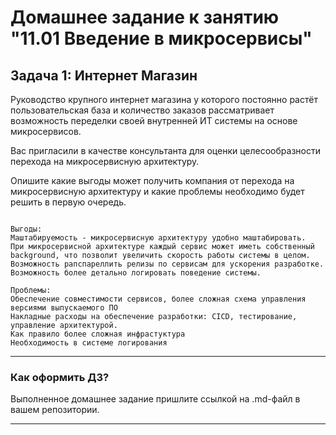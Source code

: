 # Домашнее задание к занятию "11.01 Введение в микросервисы"

## Задача 1: Интернет Магазин

Руководство крупного интернет магазина у которого постоянно растёт пользовательская база и количество заказов рассматривает возможность переделки своей внутренней ИТ системы на основе микросервисов. 

Вас пригласили в качестве консультанта для оценки целесообразности перехода на микросервисную архитектуру. 

Опишите какие выгоды может получить компания от перехода на микросервисную архитектуру и какие проблемы необходимо будет решить в первую очередь.
```

Выгоды:
Маштабируемость - микросервисную архитектуру удобно маштабировать.
При микросервисной архитектурe каждый сервис может иметь собственный background, что позволит увеличить скорость работы системы в целом.
Возможность рапспареллить релизы по сервисам для ускорения разработкe.
Возможность более детально логировать поведение системы.

Проблемы:
Обеспечение совместимости сервисов, более сложная схема управления версиями выпускаемого ПО
Накладные расходы на обеспечение разработки: CICD, тестирование, управление архитектурой.
Как правило более сложная инфрастуктура
Необходимость в системе логирования

```
---

### Как оформить ДЗ?

Выполненное домашнее задание пришлите ссылкой на .md-файл в вашем репозитории.

---
